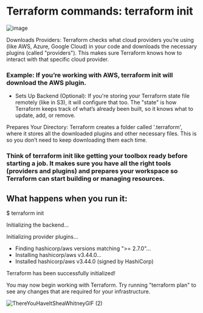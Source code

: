 # Terraform commands: terraform init 

![image](https://github.com/user-attachments/assets/80a49390-2574-4ab2-80d5-777f4248f83c)

Downloads Providers: Terraform checks what cloud providers you’re using (like AWS, Azure, Google Cloud) in your code and downloads the necessary plugins (called "providers"). This makes sure Terraform knows how to interact with that specific cloud provider.

### Example: If you’re working with AWS, terraform init will download the AWS plugin.

- Sets Up Backend (Optional): If you're storing your Terraform state file remotely (like in S3), it will configure that too. The "state" is how Terraform keeps track of what’s already been built, so it knows what to update, add, or remove.

Prepares Your Directory: Terraform creates a folder called '.terraform', where it stores all the downloaded plugins and other necessary files. This is so you don’t need to keep downloading them each time.

### Think of terraform init like getting your toolbox ready before starting a job. It makes sure you have all the right tools (providers and plugins) and prepares your workspace so Terraform can start building or managing resources.


## What happens when you run it:

$ terraform init

Initializing the backend...

Initializing provider plugins...
- Finding hashicorp/aws versions matching ">= 2.7.0"...
- Installing hashicorp/aws v3.44.0...
- Installed hashicorp/aws v3.44.0 (signed by HashiCorp)

Terraform has been successfully initialized!

You may now begin working with Terraform. Try running "terraform plan" to see
any changes that are required for your infrastructure.


![ThereYouHaveItSheaWhitneyGIF (2)](https://github.com/user-attachments/assets/0a72480c-b34b-4a9b-bf33-048643ccf7fb)





